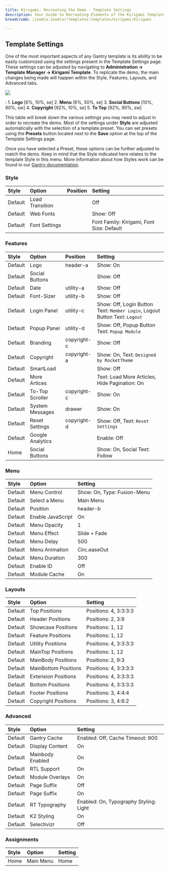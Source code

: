 ```yaml
---
title: Kirigami: Recreating the Demo - Template Settings
description: Your Guide to Recreating Elements of the Kirigami Template for Joomla
breadcrumb: /joomla:Joomla/!templates:templates/kirigami:Kirigami

---
```


Template Settings
-----
One of the most important aspects of any Gantry template is its ability to be easily customized using the settings present in the Template Settings page. These settings can be adjusted by navigating to **Administration -> Template Manager -> Kirigami Template**. To replicate the demo, the main changes being made will happen within the Style, Features, Layouts, and Advanced tabs. 

![][kirigami2]

:   1. **Logo**  [6%, 10%, se]
    2. **Menu**  [6%, 50%, se]
    3. **Social Buttons** [10%, 90%, sw]
    4. **Copyright**  [92%, 10%, se]
    5. **To Top**  [92%, 90%, sw]

This table will break down the various settings you may need to adjust in order to recreate the demo. Most of the settings under **Style** are adjusted automatically with the selection of a template preset. You can set presets using the **Presets** button located next to the **Save** option at the top of the Template Settings page.

Once you have selected a Preset, these options can be further adjusted to match the demo. Keep in mind that the Style indicated here relates to the template Style in this menu. More information about how Styles work can be found in our [Gantry documentation][Style].

### Style
| Style   | Option          | Position | Setting                                  |  
| :------ | :-------------- | :------- | :--------------------------------------- |  
| Default | Load Transition |          | Off                                      |  
| Default | Web Fonts       |          | Show: Off                                |  
| Default | Font Settings   |          | Font Family: Kirigami, Font Size: Default |   

### Features
| Style   | Option           | Position    | Setting                                                                    |  
| :------ | :--------------- | :---------- | :------------------------------------------------------------------------- |  
| Default | Logo             | header-a    | Show: On                                                                   |  
| Default | Social Buttons   |             | Show: Off                                                                  |  
| Default | Date             | utility-a   | Show: Off                                                                  |  
| Default | Font-Sizer       | utility-b   | Show: Off                                                                  |  
| Default | Login Panel      | utility-c   | Show: Off, Login Button Text: `Member Login`, Logout Button Text: `Logout` |  
| Default | Popup Panel      | utility-d   | Show: Off, Popup Button Text: `Popup Module`                               |  
| Default | Branding         | copyright-c | Show: Off                                                                  |  
| Default | Copyright        | copyright-a | Show: On, Text: `Designed by RocketTheme`                                  |  
| Default | SmartLoad        |             | Show: Off                                                                  |  
| Default | More Artices     |             | Text: Load More Articles, Hide Pagination: On                              |  
| Default | To-Top Scroller  | copyright-c | Show: On                                                                   |  
| Default | System Messages  | drawer      | Show: On                                                                   |  
| Default | Reset Settings   | copyright-d | Show: Off, Text: `Reset Settings`                                          |  
| Default | Google Analytics |             | Enable: Off                                                                |  
| Home    | Social Buttons   |             | Show: On, Social Text: Follow                                              |  

### Menu
| Style   | Option            | Setting                     |  
| :------ | :---------------- | :-------------------------- |  
| Default | Menu Control      | Show: On, Type: Fusion-Menu |  
| Default | Select a Menu     | Main Menu                   |  
| Default | Position          | header-b                    |  
| Default | Enable JavaScript | On                          |  
| Default | Menu Opacity      | 1                           |  
| Default | Menu Effect       | Slide + Fade                |  
| Default | Menu Delay        | 500                         |  
| Default | Menu Animation    | Circ.easeOut                |  
| Default | Menu Duration     | 300                         |  
| Default | Enable ID         | Off                         |  
| Default | Module Cache      | On                          |  

### Layouts
| Style   | Option               | Setting               |  
| :------ | :------------------- | :-------------------- |  
| Default | Top Positions        | Positions: 4, 3:3:3:3 |  
| Default | Header Positions     | Positions: 2, 3:9     |  
| Default | Showcase Positions   | Positions: 1, 12      |  
| Default | Feature Positions    | Positions: 1, 12      |  
| Default | Utility Positions    | Positions: 4, 3:3:3:3 |  
| Default | MainTop Positions    | Positions: 1, 12      |  
| Default | MainBody Positions   | Positions: 2, 9:3     |  
| Default | MainBottom Positions | Positions: 4, 3:3:3:3 |  
| Default | Extension Positions  | Positions: 4, 3:3:3:3 |  
| Default | Bottom Positions     | Positions: 4, 3:3:3:3 |  
| Default | Footer Positions     | Positions: 3, 4:4:4   |  
| Default | Copyright Positions  | Positions: 3, 4:6:2   |  

### Advanced
| Style   | Option           | Setting                                |  
| :------ | :--------------- | :------------------------------------- |  
| Default | Gantry Cache     | Enabled: Off, Cache Timeout: 900       |  
| Default | Display Content  | On                                     |  
| Default | Mainbody Enabled | On                                     |  
| Default | RTL Support      | On                                     |  
| Default | Module Overlays  | On                                     |  
| Default | Page Suffix      | Off                                    |  
| Default | Page Suffix      | On                                     |  
| Default | RT Typography    | Enabled: On, Typography Styling: Light |  
| Default | K2 Styling       | On                                     |  
| Default | Selectivizr      | Off                                    |  

### Assignments
| Style | Option    | Setting |  
| :---- | :-------- | :------ |  
| Home  | Main Menu | Home    |  

[demo25]: assets/Kirigami.jpg
[menu]: ../../start/menu.md
[Style]: http://docs.gantry.org/gantry4/configure
[kirigami2]: assets/kirigami.jpeg